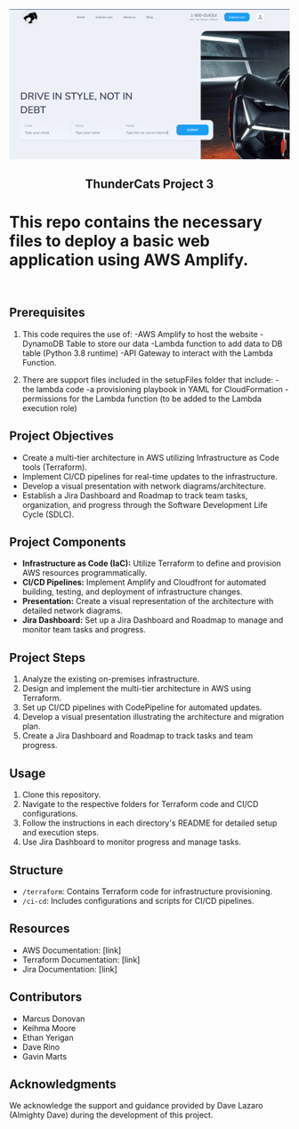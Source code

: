 <div>
<img src="./setupFiles/readme-imgs/main.png" />

<h2 align="center">ThunderCats Project 3</h2>

# This repo contains the necessary files to deploy a basic web application using AWS Amplify.
</div>
<br/>

## Prerequisites
1. This code requires the use of:
    -AWS Amplify to host the website
    -DynamoDB Table to store our data
    -Lambda function to add data to DB table (Python 3.8 runtime)
    -API Gateway to interact with the Lambda Function.

2. There are support files included in the setupFiles folder that include:
    -the lambda code
    -a provisioning playbook in YAML for CloudFormation
    -permissions for the Lambda function (to be added to the Lambda execution role)
    
## Project Objectives
- Create a multi-tier architecture in AWS utilizing Infrastructure as Code tools (Terraform).
- Implement CI/CD pipelines for real-time updates to the infrastructure.
- Develop a visual presentation with network diagrams/architecture.
- Establish a Jira Dashboard and Roadmap to track team tasks, organization, and progress through the Software Development Life Cycle (SDLC).

## Project Components
- **Infrastructure as Code (IaC):** Utilize Terraform to define and provision AWS resources programmatically.
- **CI/CD Pipelines:** Implement Amplify and Cloudfront for automated building, testing, and deployment of infrastructure changes.
- **Presentation:** Create a visual representation of the architecture with detailed network diagrams.
- **Jira Dashboard:** Set up a Jira Dashboard and Roadmap to manage and monitor team tasks and progress.

## Project Steps
1. Analyze the existing on-premises infrastructure.
2. Design and implement the multi-tier architecture in AWS using Terraform.
3. Set up CI/CD pipelines with CodePipeline for automated updates.
4. Develop a visual presentation illustrating the architecture and migration plan.
5. Create a Jira Dashboard and Roadmap to track tasks and team progress.

## Usage
1. Clone this repository.
2. Navigate to the respective folders for Terraform code and CI/CD configurations.
3. Follow the instructions in each directory's README for detailed setup and execution steps.
4. Use Jira Dashboard to monitor progress and manage tasks.

## Structure
- `/terraform`: Contains Terraform code for infrastructure provisioning.
- `/ci-cd`: Includes configurations and scripts for CI/CD pipelines.

## Resources
- AWS Documentation: [link]
- Terraform Documentation: [link]
- Jira Documentation: [link]

## Contributors
- Marcus Donovan
- Keihma Moore
- Ethan Yerigan
- Dave Rino
- Gavin Marts

## Acknowledgments
We acknowledge the support and guidance provided by Dave Lazaro (Almighty Dave) during the development of this project.
